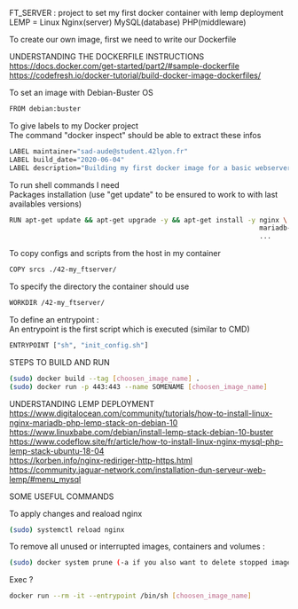 FT_SERVER : project to set my first docker container with lemp deployment \
LEMP = Linux Nginx(server) MySQL(database) PHP(middleware)


To create our own image, first we need to write our Dockerfile

UNDERSTANDING THE DOCKERFILE INSTRUCTIONS \
https://docs.docker.com/get-started/part2/#sample-dockerfile \
https://codefresh.io/docker-tutorial/build-docker-image-dockerfiles/

To set an image with Debian-Buster OS
```bash
FROM debian:buster
```

To give labels to my Docker project \
The command "docker inspect" should be able to extract these infos
```bash
LABEL maintainer="sad-aude@student.42lyon.fr"
LABEL build_date="2020-06-04"
LABEL description="Building my first docker image for a basic webserver using LEMP"
```

To run shell commands I need \
Packages installation (use "get update" to be ensured to work to with last availables versions)
```bash
RUN apt-get update && apt-get upgrade -y && apt-get install -y nginx \
                                                               mariadb-server \
                                                               ...
```

To copy configs and scripts from the host in my container
```bash
COPY srcs ./42-my_ftserver/
```

To specify the directory the container should use
```bash
WORKDIR /42-my_ftserver/
```

To define an entrypoint : \
An entrypoint is the first script which is executed (similar to CMD)
```bash
ENTRYPOINT ["sh", "init_config.sh"]
```

STEPS TO BUILD AND RUN
```bash
(sudo) docker build --tag [choosen_image_name] .
(sudo) docker run -p 443:443 --name SOMENAME [choosen_image_name]
```

UNDERSTANDING LEMP DEPLOYMENT \
https://www.digitalocean.com/community/tutorials/how-to-install-linux-nginx-mariadb-php-lemp-stack-on-debian-10 \
https://www.linuxbabe.com/debian/install-lemp-stack-debian-10-buster \
https://www.codeflow.site/fr/article/how-to-install-linux-nginx-mysql-php-lemp-stack-ubuntu-18-04 \
https://korben.info/nginx-rediriger-http-https.html \
https://community.jaguar-network.com/installation-dun-serveur-web-lemp/#menu_mysql


SOME USEFUL COMMANDS

To apply changes and reaload nginx
```bash
(sudo) systemctl reload nginx
```
To remove all unused or interrupted images, containers and volumes :
```bash
(sudo) docker system prune (-a if you also want to delete stopped images and containers)run
```
Exec ?
```bash
docker run --rm -it --entrypoint /bin/sh [choosen_image_name]
```
